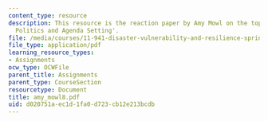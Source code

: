 ```yaml
---
content_type: resource
description: This resource is the reaction paper by Amy Mowl on the topic 'Disaster
  Politics and Agenda Setting'.
file: /media/courses/11-941-disaster-vulnerability-and-resilience-spring-2005/d020751aec1d1fa0d723cb12e213bcdb_amy_mowl8.pdf
file_type: application/pdf
learning_resource_types:
- Assignments
ocw_type: OCWFile
parent_title: Assignments
parent_type: CourseSection
resourcetype: Document
title: amy_mowl8.pdf
uid: d020751a-ec1d-1fa0-d723-cb12e213bcdb
---
```

